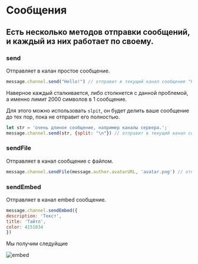 # Сообщения
## Есть несколько методов отправки сообщений, и каждый из них работает по своему.

### send
Отправляет в калан простое сообщение.

```js
message.channel.send("Hello!") // отправит в текущий канал сообщение "Hello!"
```

Наверное каждый сталкивается, либо столкнется с данной проблемой, а именно лимит 2000 символов в 1 сообщение.

Для этого можно использовать `slpit`, он будет делить ваше сообщение до тех пор, пока не отправит его полностью.

```js
let str = 'очень длиное сообщение, например каналы сервера.';
message.channel.send(str, {split: "\n"}) // отправит в текущий канал сообщение "Hello!"
```

### sendFile
Отправляет в канал сообщение с файлом.

```js
message.channel.sendFile(message.author.avatarURL, 'avatar.png') // отправит в текущий канал аватар автора
```

### sendEmbed
Отправляет в канал embed сообщение.

```js
message.channel.sendEmbed({
description: 'Текст',
title: 'Тайтл',
color: 4151834
}) 
```
Мы получим следуйщие

![embed](https://xeval.ga/sc/51ghjca.png)
